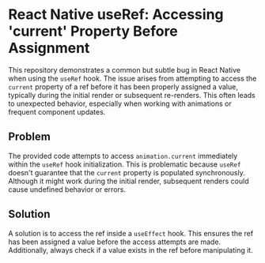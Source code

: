 # React Native useRef: Accessing 'current' Property Before Assignment

This repository demonstrates a common but subtle bug in React Native when using the `useRef` hook. The issue arises from attempting to access the `current` property of a ref before it has been properly assigned a value, typically during the initial render or subsequent re-renders.  This often leads to unexpected behavior, especially when working with animations or frequent component updates.

## Problem

The provided code attempts to access `animation.current` immediately within the `useRef` hook initialization. This is problematic because `useRef` doesn't guarantee that the `current` property is populated synchronously.  Although it might work during the initial render, subsequent renders could cause undefined behavior or errors.

## Solution

A solution is to access the ref inside a `useEffect` hook.  This ensures the ref has been assigned a value before the access attempts are made. Additionally, always check if a value exists in the ref before manipulating it. 